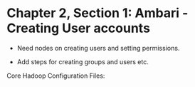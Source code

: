# Chapter 2, Section 1: Ambari - Creating User accounts

- Need nodes on creating users and setting permissions.

- Add steps for creating groups and users etc.

Core Hadoop Configuration Files:
